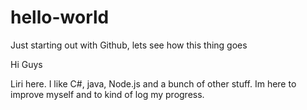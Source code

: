 # hello-world
Just starting out with Github, lets see how this thing goes

Hi Guys

Liri here. I like C#, java, Node.js and a bunch of other stuff. 
Im here to improve myself and to kind of log my progress.
